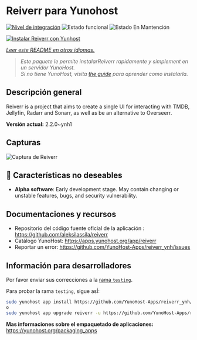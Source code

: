 <!--
Este archivo README esta generado automaticamente<https://github.com/YunoHost/apps/tree/master/tools/readme_generator>
No se debe editar a mano.
-->

# Reiverr para Yunohost

[![Nivel de integración](https://apps.yunohost.org/badge/integration/reiverr)](https://ci-apps.yunohost.org/ci/apps/reiverr/)
![Estado funcional](https://apps.yunohost.org/badge/state/reiverr)
![Estado En Mantención](https://apps.yunohost.org/badge/maintained/reiverr)

[![Instalar Reiverr con Yunhost](https://install-app.yunohost.org/install-with-yunohost.svg)](https://install-app.yunohost.org/?app=reiverr)

*[Leer este README en otros idiomas.](./ALL_README.md)*

> *Este paquete le permite instalarReiverr rapidamente y simplement en un servidor YunoHost.*  
> *Si no tiene YunoHost, visita [the guide](https://yunohost.org/install) para aprender como instalarla.*

## Descripción general

Reiverr is a project that aims to create a single UI for interacting with TMDB, Jellyfin, Radarr and Sonarr, as well as be an alternative to Overseerr.

**Versión actual:** 2.2.0~ynh1

## Capturas

![Captura de Reiverr](./doc/screenshots/screenshot.png)

## :red_circle: Características no deseables

- **Alpha software**: Early development stage. May contain changing or unstable features, bugs, and security vulnerability.

## Documentaciones y recursos

- Repositorio del código fuente oficial de la aplicación : <https://github.com/aleksilassila/reiverr>
- Catálogo YunoHost: <https://apps.yunohost.org/app/reiverr>
- Reportar un error: <https://github.com/YunoHost-Apps/reiverr_ynh/issues>

## Información para desarrolladores

Por favor enviar sus correcciones a la [rama `testing`](https://github.com/YunoHost-Apps/reiverr_ynh/tree/testing).

Para probar la rama `testing`, sigue asÍ:

```bash
sudo yunohost app install https://github.com/YunoHost-Apps/reiverr_ynh/tree/testing --debug
o
sudo yunohost app upgrade reiverr -u https://github.com/YunoHost-Apps/reiverr_ynh/tree/testing --debug
```

**Mas informaciones sobre el empaquetado de aplicaciones:** <https://yunohost.org/packaging_apps>
